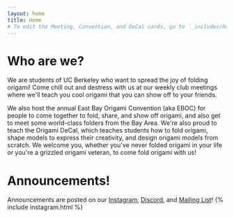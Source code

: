 ```yaml
---
layout: home
title: Home
# To edit the Meeting, Convention, and DeCal cards, go to `_includes/home.html`.
---
```

# Who are we?
We are students of UC Berkeley who want to spread the joy of folding origami! Come chill out and destress with us at 
our weekly club meetings where we'll teach you cool origami that you can show off to your friends. 

We also host the annual East Bay Origami Convention (aka EBOC) for people to come together to fold, share, and show off 
origami, and also get to meet some world-class folders from the Bay Area. We're also proud to teach the Origami DeCal, 
which teaches students how to fold origami, shape models to express their creativity, and design origami models from 
scratch. We welcome you, whether you've never folded origami in your life or you're a grizzled origami veteran, to 
come fold origami with us!

# Announcements!
Announcements are posted on our [Instagram](https://www.instagram.com/calorigami/), 
[Discord](https://discord.gg/BERfuzUbFV),
and [Mailing List](https://tr.ee/yEp_s7SGgK)!
{% include instagram.html %}
